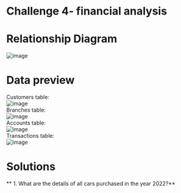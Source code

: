 # Challenge 4- financial analysis

# **Relationship Diagram**
![image](https://github.com/user-attachments/assets/8cc976ac-4211-4511-91f7-93797f65cb2c)
# **Data preview**
Customers table:
\
![image](https://github.com/user-attachments/assets/a0d0a5e9-eff6-44db-a5c9-3d837871cf25)
\
Branches table:
\
![image](https://github.com/user-attachments/assets/26b58984-4fea-4e00-ac72-06f77ec0f327)
\
Accounts table:
\
![image](https://github.com/user-attachments/assets/0e8f3f0a-f49b-4c5e-9dd7-87252662dc08)
\
Transactions table:
\
![image](https://github.com/user-attachments/assets/6ed9b0e8-199b-4ce6-8c55-3bac6f164e74)
# **Solutions**
** 1. What are the details of all cars purchased in the year 2022?**



